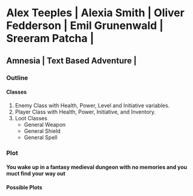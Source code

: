 # Alex Teeples | Alexia Smith | Oliver Fedderson | Emil Grunenwald | Sreeram Patcha |
##  Amnesia | Text Based Adventure |


### Outline
#### Classes
1. Enemy Class with Health, Power, Level and Initiative variables.
2. Player Class with Health, Power, Initiative, and Inventory.
3. Loot Classes
    * General Weapon
    * General Shield
    * General Spell

### Plot
#### You wake up in a fantasy medieval dungeon with no memories and you muct find your way out
#### Possible Plots
